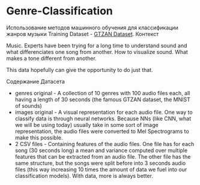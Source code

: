 # Genre-Classification
Использование методов машинного обучения для классификации жанров музыки
Training Dataset - [GTZAN Dataset](https://www.kaggle.com/datasets/andradaolteanu/gtzan-dataset-music-genre-classification).
Контекст

Music. Experts have been trying for a long time to understand sound and what differenciates one song from another. How to visualize sound. What makes a tone different from another.

This data hopefully can give the opportunity to do just that.

Содержание Датасета
* genres original - A collection of 10 genres with 100 audio files each, all having a length of 30 seconds (the famous GTZAN dataset, the MNIST of sounds)
* images original - A visual representation for each audio file. One way to classify data is through neural networks. Because NNs (like CNN, what we will be using today) usually take in some sort of image representation, the audio files were converted to Mel Spectrograms to make this possible.
* 2 CSV files - Containing features of the audio files. One file has for each song (30 seconds long) a mean and variance computed over multiple features that can be extracted from an audio file. The other file has the same structure, but the songs were split before into 3 seconds audio files (this way increasing 10 times the amount of data we fuel into our classification models). With data, more is always better.
